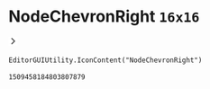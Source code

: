 # NodeChevronRight `16x16`
<img src="/img/NodeChevronRight.png" width=16 height=16>

``` CSharp
EditorGUIUtility.IconContent("NodeChevronRight")
```
```
1509458184803807879
```
